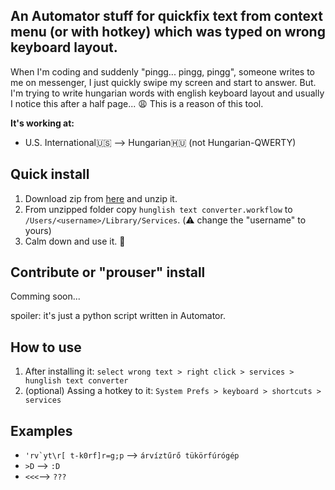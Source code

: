 ## An Automator stuff for quickfix text from context menu (or with hotkey) which was typed on wrong keyboard layout.

When I'm coding and suddenly "pingg... pingg, pingg", someone writes to me on messenger, I just quickly swipe my screen and start to answer. But. I'm trying to write hungarian words with english keyboard layout and usually I notice this after a half page... 😩 This is a reason of this tool.

**It's working at:**

- U.S. International🇺🇸 --> Hungarian🇭🇺 (not Hungarian-QWERTY)

## Quick install

1. Download zip from [here](https://github.com/munkacsimark/hunglish-text-converter/releases/latest) and unzip it.
2. From unzipped folder copy `hunglish text converter.workflow` to `/Users/<username>/Library/Services`. (⚠️ change the "username" to yours)
3. Calm down and use it. 🌈

## Contribute or "prouser" install

Comming soon...

spoiler: it's just a python script written in Automator.

## How to use

1. After installing it: `select wrong text > right click > services > hunglish text converter`
2. (optional) Assing a hotkey to it: `System Prefs > keyboard > shortcuts > services`

## Examples

- ``'rv`yt\r[ t-k0rf]r=g;p`` --> `árvíztűrő tükörfúrógép`
- `>D` --> `:D`
- `<<<`--> `???`
